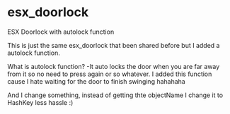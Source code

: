 # esx_doorlock
ESX Doorlock with autolock function

This is just the same esx_doorlock that been shared before but I added a autolock function.

What is autolock function?
-It auto locks the door when you are far away from it so no need to press again or so whatever. I added this function cause I hate waiting for the door to finish swinging hahahaha

And I change something, instead of getting thte objectName I change it to HashKey less hassle :)
